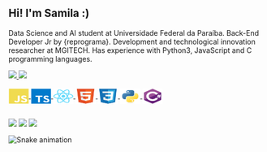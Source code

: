 ## Hi! I'm Samila :)
Data Science and AI student at Universidade Federal da Paraíba. 
Back-End Developer Jr by {reprograma}. 
Development and technological innovation researcher at MGITECH.
Has experience with Python3, JavaScript and C programming languages.
 <div>
  <a href="https://github.com/samilagarrido">
  <img height="160em" src="https://github-readme-stats.vercel.app/api?username=samilagarrido&show_icons=true&theme=dracula&include_all_commits=true&count_private=true"/>
  <img height="160em" src="https://github-readme-stats.vercel.app/api/top-langs/?username=samilagarrido&layout=compact&langs_count=7&theme=dracula"/>
</div>
<div style="display: inline_block"><br>
  <img align="center" alt="sam-Js" height="30" width="40" src="https://raw.githubusercontent.com/devicons/devicon/master/icons/javascript/javascript-plain.svg">
  <img align="center" alt="sam-Ts" height="30" width="40" src="https://raw.githubusercontent.com/devicons/devicon/master/icons/typescript/typescript-plain.svg">
  <img align="center" alt="sam-React" height="30" width="40" src="https://raw.githubusercontent.com/devicons/devicon/master/icons/react/react-original.svg">
  <img align="center" alt="sam-HTML" height="30" width="40" src="https://raw.githubusercontent.com/devicons/devicon/master/icons/html5/html5-original.svg">
  <img align="center" alt="sam-CSS" height="30" width="40" src="https://raw.githubusercontent.com/devicons/devicon/master/icons/css3/css3-original.svg">
  <img align="center" alt="sam-Python" height="30" width="40" src="https://raw.githubusercontent.com/devicons/devicon/master/icons/python/python-original.svg">
  <img align="center" alt="sam-Csharp" height="30" width="40" src="https://raw.githubusercontent.com/devicons/devicon/master/icons/csharp/csharp-original.svg">
</div>
  
  ##
 
<div> 
  <a href="https://instagram.com/samgrs_/" target="_blank"><img src="https://img.shields.io/badge/-Instagram-%23E4405F?style=for-the-badge&logo=instagram&logoColor=white"></a>
 <a href="mailto:samilagrodrigues@gmail.com" target="_blank"><img src="https://img.shields.io/badge/-Gmail-%23333?style=for-the-badge&logo=gmail&logoColor=white"></a>
  <a href="https://www.linkedin.com/in/samila-rodrigues/" target="_blank"><img src="https://img.shields.io/badge/-LinkedIn-%230077B5?style=for-the-badge&logo=linkedin&logoColor=white"></a> 
 
  ![Snake animation](https://github.com/samilagarrido/samilagarrido/blob/output/github-contribution-grid-snake.svg)
 
</div>

